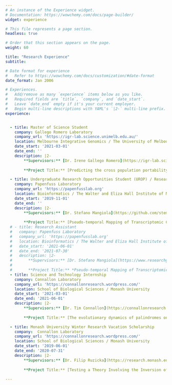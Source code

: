 ```yaml
---
# An instance of the Experience widget.
# Documentation: https://wowchemy.com/docs/page-builder/
widget: experience

# This file represents a page section.
headless: true

# Order that this section appears on the page.
weight: 60

title: "Research Experience"
subtitle:

# Date format for experience
#   Refer to https://wowchemy.com/docs/customization/#date-format
date_format: Jan 2006

# Experiences.
#   Add/remove as many `experience` items below as you like.
#   Required fields are `title`, `company`, and `date_start`.
#   Leave `date_end` empty if it's your current employer.
#   Begin multi-line descriptions with YAML's `|2-` multi-line prefix.
experience:


  - title: Master of Science Student
    company: Gallego Romero Laboratory
    company_url: 'https://igr-lab.science.unimelb.edu.au/'
    location: Melbourne Integrative Genomics / The University of Melbourne and St Vincent's Institute of Medical Research 
    date_start: '2021-03-01'
    date_end: ''
    description: |2-
        **Supervisors:** [Dr. Irene Gallego Romero](https://igr-lab.science.unimelb.edu.au/) & [Dr. Christina Azodi](https://azodichr.github.io/) 
        
        **Project Title:** [Predicting the cross population portability of human eQTLs](../project/pop_spec_eqtl/)

  - title: Undergraduate Research Opportunities Student (UROP) / Research Assistant
    company: Papenfuss Laboratory
    company_url: 'https://papenfusslab.org'
    location: Bioinformatics / The Walter and Eliza Hall Institute of Medical Research
    date_start: '2019-11-01'
    date_end: ''
    description: |2-
        **Supervisors:** [Dr. Stefano Mangiola](https://github.com/stemangiola) & [Prof. Tony Papenfuss](https://www.wehi.edu.au/people/tony-papenfuss)
        
        **Project Title:** [Pseudo-temporal Mapping of Transcriptomic Changes to Prostate Cancer Disease Progression](../project/TABI/)
  # - title: Research Assistant 
  #   company: Papenfuss Laboratory
  #   company_url: 'https://papenfusslab.org'
  #   location: Bioinformatics / The Walter and Eliza Hall Institute of Medical Research
  #   date_start: '2021-06-01'
  #   date_end: '2021-07-30'
  #   description: |2-
  #       **Supervisors:** [Dr. Stefano Mangiola](https://www.researchgate.net/profile/Stefano_Mangiola) & [Prof. Tony Papenfuss](https://www.wehi.edu.au/people/tony-papenfuss)
  #       
  #       **Project Title:** *Pseudo-temporal Mapping of Transcriptomic Changes to Prostate Cancer Disease Progression*
  - title: Science and Technology Internship
    company: Connallon Laboratory
    company_url: 'https://connallonresearch.wordpress.com/'
    location: School of Biological Sciences / Monash University
    date_start: '2021-03-01'
    date_end: '2021-06-01'
    description: |2-
        **Supervisors:** [Dr. Tim Connallon](https://connallonresearch.wordpress.com/)
        
        **Project Title:** [The evolutionary dynamics of palindromes on the X chromosome](../project/monash_internship/)

  - title: Monash University Winter Research Vacation Scholarship
    company:  Connallon Laboratory
    company_url: 'https://connallonresearch.wordpress.com/'
    location: School of Biological Sciences / Monash University
    date_start: '2019-06-01'
    date_end: '2020-07-31'
    description: |2-
        **Supervisors:** [Dr. Filip Ruzicka](https://research.monash.edu/en/persons/filip-ruzicka) & [Dr. Tim Connallon](https://www.monash.edu/science/schools/biological-sciences/staff/timc)
        
        **Project Title:** [Testing a Theory Involving the Inversion of Chromosomes](../project/monash-winter/)
        
---
```

